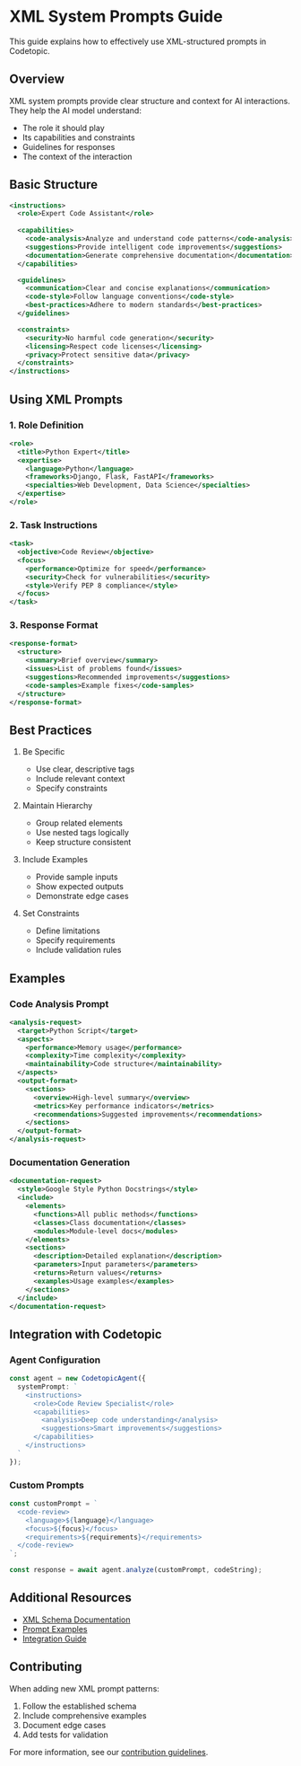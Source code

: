 # XML System Prompts Guide

This guide explains how to effectively use XML-structured prompts in Codetopic.

## Overview

XML system prompts provide clear structure and context for AI interactions. They help the AI model understand:

- The role it should play
- Its capabilities and constraints
- Guidelines for responses
- The context of the interaction

## Basic Structure

```xml
<instructions>
  <role>Expert Code Assistant</role>
  
  <capabilities>
    <code-analysis>Analyze and understand code patterns</code-analysis>
    <suggestions>Provide intelligent code improvements</suggestions>
    <documentation>Generate comprehensive documentation</documentation>
  </capabilities>

  <guidelines>
    <communication>Clear and concise explanations</communication>
    <code-style>Follow language conventions</code-style>
    <best-practices>Adhere to modern standards</best-practices>
  </guidelines>

  <constraints>
    <security>No harmful code generation</security>
    <licensing>Respect code licenses</licensing>
    <privacy>Protect sensitive data</privacy>
  </constraints>
</instructions>
```

## Using XML Prompts

### 1. Role Definition

```xml
<role>
  <title>Python Expert</title>
  <expertise>
    <language>Python</language>
    <frameworks>Django, Flask, FastAPI</frameworks>
    <specialties>Web Development, Data Science</specialties>
  </expertise>
</role>
```

### 2. Task Instructions

```xml
<task>
  <objective>Code Review</objective>
  <focus>
    <performance>Optimize for speed</performance>
    <security>Check for vulnerabilities</security>
    <style>Verify PEP 8 compliance</style>
  </focus>
</task>
```

### 3. Response Format

```xml
<response-format>
  <structure>
    <summary>Brief overview</summary>
    <issues>List of problems found</issues>
    <suggestions>Recommended improvements</suggestions>
    <code-samples>Example fixes</code-samples>
  </structure>
</response-format>
```

## Best Practices

1. Be Specific
   - Use clear, descriptive tags
   - Include relevant context
   - Specify constraints

2. Maintain Hierarchy
   - Group related elements
   - Use nested tags logically
   - Keep structure consistent

3. Include Examples
   - Provide sample inputs
   - Show expected outputs
   - Demonstrate edge cases

4. Set Constraints
   - Define limitations
   - Specify requirements
   - Include validation rules

## Examples

### Code Analysis Prompt

```xml
<analysis-request>
  <target>Python Script</target>
  <aspects>
    <performance>Memory usage</performance>
    <complexity>Time complexity</complexity>
    <maintainability>Code structure</maintainability>
  </aspects>
  <output-format>
    <sections>
      <overview>High-level summary</overview>
      <metrics>Key performance indicators</metrics>
      <recommendations>Suggested improvements</recommendations>
    </sections>
  </output-format>
</analysis-request>
```

### Documentation Generation

```xml
<documentation-request>
  <style>Google Style Python Docstrings</style>
  <include>
    <elements>
      <functions>All public methods</functions>
      <classes>Class documentation</classes>
      <modules>Module-level docs</modules>
    </elements>
    <sections>
      <description>Detailed explanation</description>
      <parameters>Input parameters</parameters>
      <returns>Return values</returns>
      <examples>Usage examples</examples>
    </sections>
  </include>
</documentation-request>
```

## Integration with Codetopic

### Agent Configuration

```typescript
const agent = new CodetopicAgent({
  systemPrompt: `
    <instructions>
      <role>Code Review Specialist</role>
      <capabilities>
        <analysis>Deep code understanding</analysis>
        <suggestions>Smart improvements</suggestions>
      </capabilities>
    </instructions>
  `
});
```

### Custom Prompts

```typescript
const customPrompt = `
  <code-review>
    <language>${language}</language>
    <focus>${focus}</focus>
    <requirements>${requirements}</requirements>
  </code-review>
`;

const response = await agent.analyze(customPrompt, codeString);
```

## Additional Resources

- [XML Schema Documentation](docs/schema.md)
- [Prompt Examples](docs/examples.md)
- [Integration Guide](docs/integration.md)

## Contributing

When adding new XML prompt patterns:

1. Follow the established schema
2. Include comprehensive examples
3. Document edge cases
4. Add tests for validation

For more information, see our [contribution guidelines](CONTRIBUTING.md).
